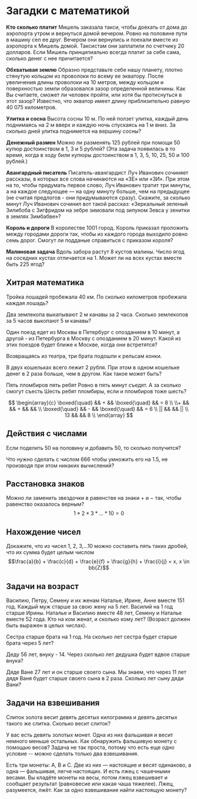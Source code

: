 # Загадки с математикой

**Кто сколько платит**
Мишель заказала такси, чтобы доехать от дома до аэропорта утром и вернуться домой вечером. Ровно на половине пути в машину сел ее друг. Вечером они вернулись и поехали вместе из аэропорта к Мишель домой. Таксистам они заплатили по счетчику 20 долларов. Если Мишель принципиально всегда платит за себя сама, сколько денег с нее причитается?

**Обхватывaя землю**
Образно представьте себе нашу планету, плотно стянутую кольцом из проволоки по всему ее экватору. После увеличения длины проволоки на 10 метров, между кольцом и поверхностью земли образовался зазор определенной величины. Как Вы считаете, сможет ли человек пройти, или хотя бы протиснуться в этот зазор?
Известно, что экватор имеет длину приблизительно равную 40 075 километров.

**Улитка и сосна**
Высота сосны 10 м. По ней ползет улитка, каждый день поднимаясь на 2 м вверх и каждую ночь спускаясь на 1 м вниз. За сколько дней улитка поднимется на вершину сосны?

**Денежный размен**
Можно ли разменять 125 рублей при помощи 50 купюр достоинством в 1, 3 и 5 рублей? (Эта задача появилась в то время, когда в ходу били купюры достоинством в 1, 3, 5, 10, 25, 50 и 100 рублей.)

**Авангардный писатель**
Писатель-авангардист Луч Иванович сочиняет рассказы, в которых все слова начинаются на «ЗЕ» или «ЗИ». При этом на то, чтобы придумать первое слово, Луч Иванович тратит три минуты, а на каждое следующее — на одну минуту больше, чем на предыдущее (не считая предлогов - они придумываются сразу). Скажите, за сколько минут Луч Иванович сочинил вот такой рассказ: «Зеркальный зеленый Зилибоба с Зигфридом на зебре зимовали под зипуном Зевса у зенитки в землях Зимбабве»?

**Король и дороги**
В королестве 1001 город. Король приказал проложить между городами дороги так, чтобы из каждого города выходило ровно семь дорог. Смогут ли подданые справиться с приказом короля?

**Малиновая задача**
Вдоль забора растут 8 кустов малины. Число ягод на соседних кустах отличается на 1. Может ли на всех кустах вместе быть 225 ягод?

## Хитрая математика

Тройка лошадей пробежала 40 км. По сколько километров пробежала каждая лошадь?

Два землекопа выкапывают 2 м канавы за 2 часа. Сколько землекопов за 5 часов выкопают 5 м канавы?

Один поезд едет из Москвы в Петербург с опозданием в 10 минут, а другой - из Петербурга в Москву с опозданием в 20 минут. Какой из этих поездов будет ближе к Москве, когда они встретятся?

Возвращаясь из театра, три брата подошли к рельсам конки.

В двух кошельках всего лежит 2 рубля. При этом в одном кошельке денег в 2 раза больше, чем в другом. Как такое может быть?

Пять пломбиров пять ребят
Ровно в пять минут съедят.
А за сколько смогут съесть
Шесть ребят пломбиры,
если и пломбиров тоже шесть?

$$
\begin{array}{c}
\boxed{\quad} && + && \boxed{\quad} && = 8 \\
\\+ &&  && + &&  &&  \\
\boxed{\quad} && - && \boxed{\quad} && = 6 \\
|| &&  && || \\
13 &&  && 8 \\
\end{array}
$$

## Действия с числами

Если поделить 50 на половину и добавить 50, то сколько получится?

Что нужно сделать с числом 666 чтобы умножить его на 1.5, не производя при этом никаких вычислений?

## Расстановка знаков

Можно ли заменить звездочки в равенстве на знаки $+$ и $-$ так, чтобы равенство оказалось верным?
$$1*2*3*...*10 = 0$$

## Нахождение чисел

Докажите, что из чисел 1, 2, 3,...10 можно составить пять таких дробей, что их сумма будет целым числом
$$\frac{a}{b} + \frac{c}{d} + \frac{e}{f} + \frac{g}{h} + \frac{i}{j} = x, x \in bb{Z}$$

## Задачи на возраст

Василию, Петру, Семену и их женам Наталье, Ирине, Анне вместе 151 год. Каждый муж старше за свою жену на 5 лет. Василий на 1 год старше Ирины. Наталье и Василию вместе 48 лет, Семену и Наталье вместе 52 года. Кто на ком женат, и сколько кому лет? (Возраст должен быть выражен в целых числах).

Сестра старше брата на 1 год. На сколько лет сестра будет старше брата через 5 лет?

Деду 56 лет, внуку - 14. Через сколько лет дедушка будет вдвое старше внука?

Дяде Ване 27 лет и он старше своего сына. Мы знаем, что через 11 лет дядя Ваня будет старше своего сына в 2 раза. Сколько лет сыну дяди Вани?

## Задачи на взвешивания

Слиток золота весит девять десятых килограмма и девять десятых такого же слитка. Сколько весит слиток?

У вас есть девять золотых монет. Одна из них фальшивая и весит немного меньше остальных. Как обнаружить фальшивую монету с помощью весов?
Задача не так проста, потому что есть еще одно условие -- можно сделать только два взвешивания.

Есть три монеты: А, В и С. Две из них — настоящие и весят одинаково, а одна — фальшивая, легче настоящих. И есть лжец с чашечными весами.
Вы кладёте монеты на весы, потом лжец взвешивает и сообщает результат (равновесие или какая чаша тяжелее). Лжец, разумеется, лжёт. Как за одно взвешивание найти настоящую монету?
